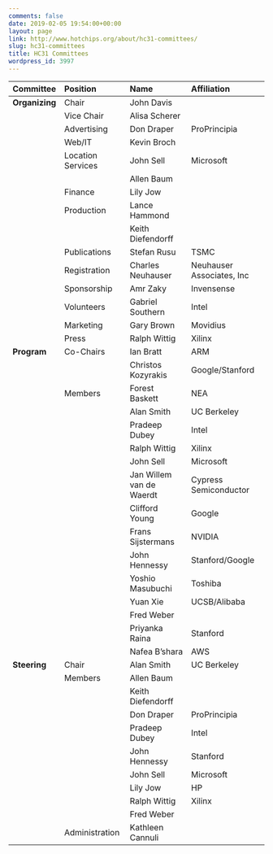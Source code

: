 ```yaml
---
comments: false
date: 2019-02-05 19:54:00+00:00
layout: page
link: http://www.hotchips.org/about/hc31-committees/
slug: hc31-committees
title: HC31 Committees
wordpress_id: 3997
---
```

| Committee      | Position          | Name                     | Affiliation               |
| :------------- | :---------------- | :----------------------- | :------------------------ |
| **Organizing** | Chair             | John Davis               |                           |
|                | Vice Chair        | Alisa Scherer            |                           |
|                | Advertising       | Don Draper               | ProPrincipia              |
|                | Web/IT            | Kevin Broch              |                           |
|                | Location Services | John Sell                | Microsoft                 |
|                |                   | Allen Baum               |                           |
|                | Finance           | Lily Jow                 |                           |
|                | Production        | Lance Hammond            |                           |
|                |                   | Keith Diefendorff        |                           |
|                | Publications      | Stefan Rusu              | TSMC                      |
|                | Registration      | Charles Neuhauser        | Neuhauser Associates, Inc |
|                | Sponsorship       | Amr Zaky                 | Invensense                |
|                | Volunteers        | Gabriel Southern         | Intel                     |
|                | Marketing         | Gary Brown               | Movidius                  |
|                | Press             | Ralph Wittig             | Xilinx                    |
| **Program**    | Co-Chairs         | Ian Bratt                | ARM                       |
|                |                   | Christos Kozyrakis       | Google/Stanford           |
|                | Members           | Forest Baskett           | NEA                       |
|                |                   | Alan Smith               | UC Berkeley               |
|                |                   | Pradeep Dubey            | Intel                     |
|                |                   | Ralph Wittig             | Xilinx                    |
|                |                   | John Sell                | Microsoft                 |
|                |                   | Jan Willem van de Waerdt | Cypress Semiconductor     |
|                |                   | Clifford Young           | Google                    |
|                |                   | Frans Sijstermans        | NVIDIA                    |
|                |                   | John Hennessy            | Stanford/Google           |
|                |                   | Yoshio Masubuchi         | Toshiba                   |
|                |                   | Yuan Xie                 | UCSB/Alibaba              |
|                |                   | Fred Weber               |                           |
|                |                   | Priyanka Raina           | Stanford                  |
|                |                   | Nafea B’shara           | AWS                       |
| **Steering**   | Chair             | Alan Smith               | UC Berkeley               |
|                | Members           | Allen Baum               |                           |
|                |                   | Keith Diefendorff        |                           |
|                |                   | Don Draper               | ProPrincipia              |
|                |                   | Pradeep Dubey            | Intel                     |
|                |                   | John Hennessy            | Stanford                  |
|                |                   | John Sell                | Microsoft                 |
|                |                   | Lily Jow                 | HP                        |
|                |                   | Ralph Wittig             | Xilinx                    |
|                |                   | Fred Weber               |                           |
|                | Administration    | Kathleen Cannuli         |                           |
